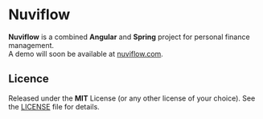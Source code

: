 # Nuviflow

**Nuviflow** is a combined **Angular** and **Spring** project for personal finance management.  
A demo will soon be available at [nuviflow.com](https://nuviflow.com).

## Licence

Released under the **MIT** License (or any other license of your choice). See
the [LICENSE](LICENSE) file for details.